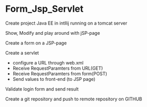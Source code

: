 # Form_Jsp_Servlet

Create project Java EE in intllij running on a tomcat server

Show, Modify and play around with jSP-page

Create a form on a JSP-page

Create a servlet 
- configure a URL through web.xml
- Receive RequestParamters from URL(GET)
- Receive  RequestParamters from form(POST)
- Send values to front-end (to JSP page)

Validate login form and send result 

Create a git repository and push to remote repository on GITHUB
